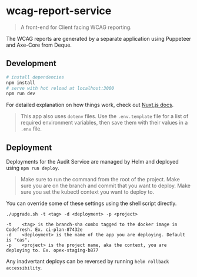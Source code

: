 # wcag-report-service

> A front-end for Client facing WCAG reporting.

The WCAG reports are generated by a separate application using Puppeteer and Axe-Core from Deque.

## Development

``` bash
# install dependencies
npm install
# serve with hot reload at localhost:3000
npm run dev
```
For detailed explanation on how things work, check out [Nuxt.js docs](https://nuxtjs.org).

> This app also uses `dotenv` files. Use the `.env.template` file for a list of required environment variables, then save them with their values in a `.env` file.

## Deployment

Deployments for the Audit Service are managed by Helm and deployed using `npm run deploy`.

> Make sure to run the command from the root of the project.
> Make sure you are on the branch and commit that you want to deploy.
> Make sure you set the kubectl context you want to deploy to.

You can override some of these settings using the shell script directly.

```
./upgrade.sh -t <tag> -d <deployment> -p <project>

-t    <tag> is the branch-sha combo tagged to the docker image in Codefresh. Ex. ci-plan-87432e
-d    <deployment> is the name of the app you are deploying. Default is "cas".
-p    <project> is the project name, aka the context, you are deploying to. Ex. opex-staging-b877
```

Any inadvertant deploys can be reversed by running `helm rollback accessibility`.
